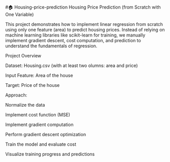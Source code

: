#🏠 Housing-price-prediction
Housing Price Prediction (from Scratch with One Variable)

This project demonstrates how to implement linear regression from scratch using only one feature (area) to predict housing prices.
Instead of relying on machine learning libraries like scikit-learn for training, we manually implement gradient descent, cost computation, and prediction to understand the fundamentals of regression.

Project Overview
  
  Dataset: Housing.csv (with at least two olumns: area and price)
  
  Input Feature: Area of the house
  
  Target: Price of the house
  
  Approach:
  
  Normalize the data
  
  Implement cost function (MSE)
  
  Implement gradient computation
  
  Perform gradient descent optimization
  
  Train the model and evaluate cost
  
  Visualize training progress and predictions
